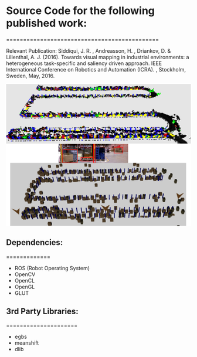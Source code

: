 
# Source Code for the following published work:
=============================================

Relevant Publication: Siddiqui, J. R. , Andreasson, H. , Driankov, D. & Lilienthal, A. J. (2016). Towards visual mapping in industrial environments: a heterogeneous task-specific and saliency driven approach. IEEE International Conference on Robotics and Automation (ICRA). , Stockholm, Sweden, May, 2016.

![semantic mapping](semantic-mapping.png)

## Dependencies:
=============

* ROS (Robot Operating System)
* OpenCV
* OpenCL
* OpenGL
* GLUT


## 3rd Party Libraries:
=====================

* egbs
* meanshift
* dlib





